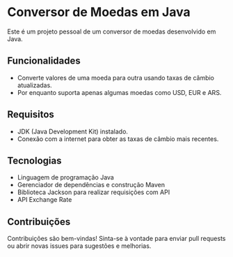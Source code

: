# Conversor de Moedas em Java

Este é um projeto pessoal de um conversor de moedas desenvolvido em Java.

## Funcionalidades

- Converte valores de uma moeda para outra usando taxas de câmbio atualizadas.
- Por enquanto suporta apenas algumas moedas como USD, EUR e ARS.

## Requisitos

- JDK (Java Development Kit) instalado.
- Conexão com a internet para obter as taxas de câmbio mais recentes.

## Tecnologias

- Linguagem de programação Java
- Gerenciador de dependências e construção Maven
- Biblioteca Jackson para realizar requisições com API
- API Exchange Rate

## Contribuições

Contribuições são bem-vindas! Sinta-se à vontade para enviar pull requests ou abrir novas issues para sugestões e melhorias.
